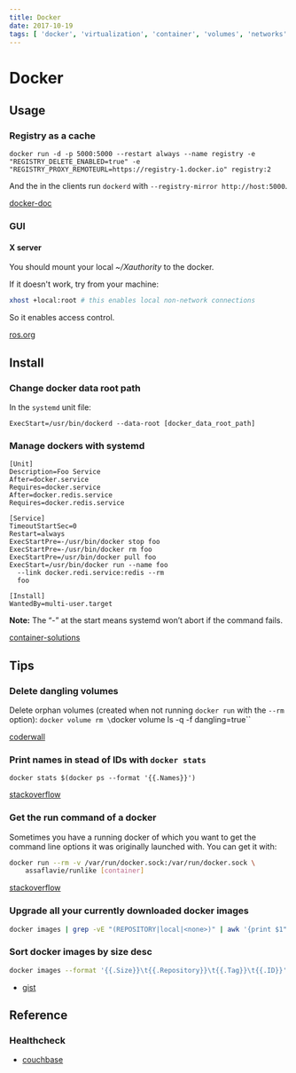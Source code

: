 ```yaml
---
title: Docker
date: 2017-10-19
tags: [ 'docker', 'virtualization', 'container', 'volumes', 'networks' ]
---
```


# Docker

## Usage

### Registry as a cache

`docker run -d -p 5000:5000 --restart always --name registry -e "REGISTRY_DELETE_ENABLED=true" -e "REGISTRY_PROXY_REMOTEURL=https://registry-1.docker.io" registry:2`

And the in the clients run `dockerd` with `--registry-mirror http://host:5000`.

[docker-doc](https://docs.docker.com/registry/recipes/mirror/#configure-the-docker-daemon)

### GUI

#### X server

You should mount your local *~/Xauthority* to the docker.

If it doesn't work, try from your machine:

```bash
xhost +local:root # this enables local non-network connections
```

So it enables access control.

[ros.org](http://wiki.ros.org/docker/Tutorials/GUI)

## Install

### Change docker data root path

In the `systemd` unit file:

```
ExecStart=/usr/bin/dockerd --data-root [docker_data_root_path]
```

### Manage dockers with systemd

```
[Unit]
Description=Foo Service
After=docker.service
Requires=docker.service
After=docker.redis.service
Requires=docker.redis.service

[Service]
TimeoutStartSec=0
Restart=always
ExecStartPre=-/usr/bin/docker stop foo
ExecStartPre=-/usr/bin/docker rm foo
ExecStartPre=/usr/bin/docker pull foo
ExecStart=/usr/bin/docker run --name foo
  --link docker.redi.service:redis --rm
  foo

[Install]
WantedBy=multi-user.target
```

**Note:** The “-” at the start means systemd won’t abort if the command fails.

[container-solutions](http://container-solutions.com/running-docker-containers-with-systemd/)

## Tips

### Delete dangling volumes

Delete orphan volumes (created when not running `docker run` with the `--rm` option):
`docker volume rm \`docker volume ls -q -f dangling=true\``

[coderwall](https://coderwall.com/p/hdsfpq/docker-remove-all-dangling-volumes)

### Print names in stead of IDs with `docker stats`

`docker stats $(docker ps --format '{{.Names}}')`

[stackoverflow](https://stackoverflow.com/questions/30732313/is-there-any-way-to-display-container-names-in-docker-stats)

### Get the run command of a docker

Sometimes you have a running docker of which you want to get the command line
options it was originally launched with. You can get it with:

```bash
docker run --rm -v /var/run/docker.sock:/var/run/docker.sock \
    assaflavie/runlike [container]
```

[stackoverflow](https://stackoverflow.com/questions/32758793/how-to-show-the-run-command-of-a-docker-container#answer-32774347)

### Upgrade all your currently downloaded docker images

```bash
docker images | grep -vE "(REPOSITORY|local|<none>)" | awk '{print $1":"$2}' | xargs -L1 docker pull
```

### Sort docker images by size desc

```bash
docker images --format '{{.Size}}\t{{.Repository}}\t{{.Tag}}\t{{.ID}}' | sed 's/ //' | sort -h -r | column -t
```

* [gist](https://gist.github.com/andyrbell/f30ae74c0eff82ae52238f4a7df9a313)

## Reference

### Healthcheck

* [couchbase](https://blog.couchbase.com/docker-health-check-keeping-containers-healthy/)
